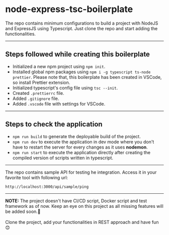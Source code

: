 # node-express-tsc-boilerplate
The repo contains minimum configurations to build a project with NodeJS and ExpressJS using Typescript. Just clone the repo and start adding the functionalities.

---

## Steps followed while creating this boilerplate
- Initialized a new npm project using `npm init`.
- Installed global npm packages using `npm i -g typescript ts-node prettier`. Please note that, this boilerplate has been created in VSCode, so install Prettier extension.
- Initialized typescript's config file using `tsc --init`.
- Created `.prettierrc` file. 
- Added `.gitignore` file.
- Added `.vscode` file with settings for VSCode.

---
## Steps to check the application
- `npm run build` to generate the deployable build of the project.
- `npm run dev` to execute the application in dev mode where you don't have to restart the server for every changes as it uses **nodemon**.
- `npm run start` to execute the application directly after creating the compiled version of scripts written in typescript.


---
The repo contains sample API for testing he integration. Access it in your favorite tool with following url:

`http://localhost:3000/api/sample/ping`

---
**NOTE:** The project doesn't have CI/CD script, Docker script and test framework as of now. Keep an eye on this project as all missing features will be added soon.🤞<br/><br/>
Clone the project, add your functionalities in REST approach and have fun 😊
